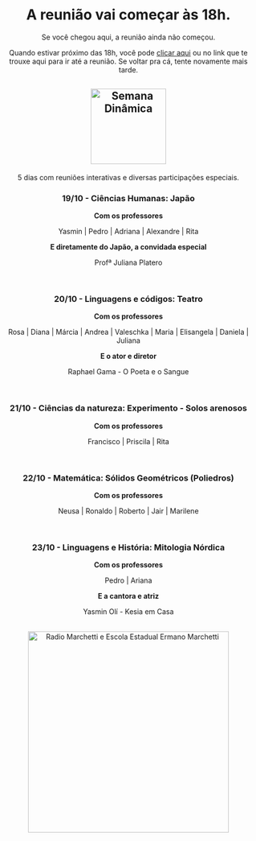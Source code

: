 <div align="center">
<h1>A reunião vai começar às 18h.</h1>
<p>Se você chegou aqui, a reunião ainda não começou.</p>
<p>Quando estivar próximo das 18h, você pode <a href="https://ermanomarchetti.page.link/SemanaDinamica">clicar aqui</a> ou no link que te trouxe aqui para ir até a reunião. Se voltar pra cá, tente novamente mais tarde.</p>

<h2><img alt="Semana Dinâmica" src="https://firebasestorage.googleapis.com/v0/b/ermanomarchetti.appspot.com/o/assets%2FSDLogo.png?alt=media&token=038fd0bf-6724-45fb-97d2-b3d27cb1a4cb" height="150px" /></h2>
5 dias com reuniões interativas e diversas participações especiais.

<br />

<h3>19/10 - Ciências Humanas: Japão</h3>

<p><b>Com os professores</b></p

<p>Yasmin | Pedro | Adriana | Alexandre | Rita</p>

<p><b>E diretamente do Japão, a convidada especial</b></p>

<p>Profª Juliana Platero</p>

<br />

<h3>20/10 - Linguagens e códigos: Teatro</h3>

<p><b>Com os professores</b></p>

<p>Rosa | Diana | Márcia | Andrea | Valeschka | Maria | Elisangela | Daniela | Juliana</p>

<p><b>E o ator e diretor</b></p>

<p>Raphael Gama - O Poeta e o Sangue</p>

<br />

<h3>21/10 - Ciências da natureza: Experimento - Solos arenosos</h3>

<p><b>Com os professores</b></p>

<p>Francisco | Priscila | Rita</p>

<br />

<h3>22/10 - Matemática: Sólidos Geométricos (Poliedros)</h3>

<p><b>Com os professores</b></p>

<p>Neusa | Ronaldo | Roberto | Jair | Marilene</p>

<br />

<h3>23/10 - Linguagens e História: Mitologia Nórdica</h3>

<p><b>Com os professores</b></p>

<p>Pedro | Ariana</p>

<p><b>E a cantora e atriz</b></p>

<p>Yasmin Olí - Kesia em Casa</p>

<br />

<img alt="Radio Marchetti e Escola Estadual Ermano Marchetti" src="https://firebasestorage.googleapis.com/v0/b/ermanomarchetti.appspot.com/o/assets%2Fgithub.svg?alt=media&token=c67a5907-4523-4a64-a396-0b86f9747aa4" width="400px" />

</div>
